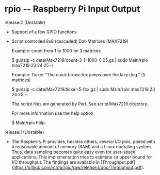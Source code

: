 # rpio -- Raspberry Pi Input Output

release.2 (Unstable)

* Support of a few GPIO functions

* Script controlled 8x8 (cascaded) Dot-Matrices (MAX7219)

  Example: count from 1 to 1000 on 3 matrices

  $ gunzip -c data/Max7219/count-3-1-1000-0.05.gz | sudo Main/rpio max7219 23 24 25 -i

  Example: Ticker "The quick brown fox jumps over the lazy dog." (5 matrices)

  $ gunzip -c data/Max7219/ticker-5-fox.gz | sudo Main/rpio max7219 23 24 25 -i

  The script files are generated by Perl. See script/Max7219 directory.

  For more information use the help option:

  $ Main/rpio help

release.1 (Unstable)

* The Raspberry Pi provides, besides others, several I/O pins, paired with a reasonable amount of memory (RAM) and a Linux operating system. Thus, data sampling becomes quite easy even for user-space applications. This implementation tries to estimate an upper bound for I/O throughput. The findings are available in [Throughput.pdf] (https://github.com/ma16/rpio/raw/release.1/doc/Throughput.pdf).
